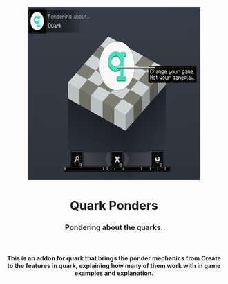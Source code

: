 <p align="center"><img width="400" height="400" src="src/main/resources/qp_logo.png"></p>
<h1 align="center">Quark Ponders</h1>
<h3 align="center">Pondering about the quarks.</h3> 
<br/>

<h4 align="center"><b>This is an addon for quark that brings the ponder mechanics from Create to the features in quark, explaining how many of them work with in game examples and explanation.</b></h4>

